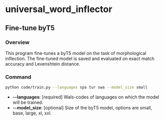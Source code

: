 # universal_word_inflector

## Fine-tune byT5 

### Overview
This program fine-tunes a byT5 model on the task of morphological inflection. The fine-tuned model is saved and evaluated on exact match accuracy and Levenshtein distance.  

### Command

```sh
python code/train.py --languages spa tur swa --model_size small 
```

- **--languages**: [required] Wals-codes of languages on which the model will be trained. 
- **--model_size**: [optional] Size of the byT5 model, options are small, base, large, xl, xxl. 
